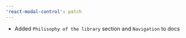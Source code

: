 ```yaml
---
'react-modal-control': patch
---
```


- Added `Philisophy of the library` section and `Navigation` to docs
